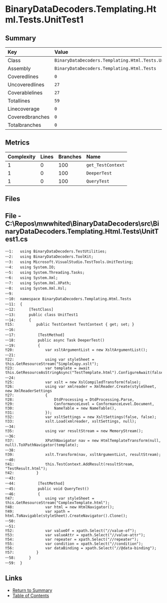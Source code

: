 ﻿# BinaryDataDecoders.Templating.Html.Tests.UnitTest1

## Summary

| Key             | Value                                                |
| :-------------- | :--------------------------------------------------- |
| Class           | `BinaryDataDecoders.Templating.Html.Tests.UnitTest1` |
| Assembly        | `BinaryDataDecoders.Templating.Html.Tests`           |
| Coveredlines    | `0`                                                  |
| Uncoveredlines  | `27`                                                 |
| Coverablelines  | `27`                                                 |
| Totallines      | `59`                                                 |
| Linecoverage    | `0`                                                  |
| Coveredbranches | `0`                                                  |
| Totalbranches   | `0`                                                  |

## Metrics

| Complexity | Lines | Branches | Name              |
| :--------- | :---- | :------- | :---------------- |
| 1          | 0     | 100      | `get_TestContext` |
| 1          | 0     | 100      | `DeeperTest`      |
| 1          | 0     | 100      | `QueryTest`       |

## Files

## File - C:\Repos\mwwhited\BinaryDataDecoders\src\BinaryDataDecoders.Templating.Html.Tests\UnitTest1.cs

```CSharp
〰1:   using BinaryDataDecoders.TestUtilities;
〰2:   using BinaryDataDecoders.ToolKit;
〰3:   using Microsoft.VisualStudio.TestTools.UnitTesting;
〰4:   using System.IO;
〰5:   using System.Threading.Tasks;
〰6:   using System.Xml;
〰7:   using System.Xml.XPath;
〰8:   using System.Xml.Xsl;
〰9:   
〰10:  namespace BinaryDataDecoders.Templating.Html.Tests
〰11:  {
〰12:      [TestClass]
〰13:      public class UnitTest1
〰14:      {
‼15:          public TestContext TestContext { get; set; }
〰16:  
〰17:          [TestMethod]
〰18:          public async Task DeeperTest()
〰19:          {
‼20:              var xsltArgumentList = new XsltArgumentList();
〰21:  
‼22:              using var styleSheet = this.GetResourceStream("SimpleCopy.xslt");
‼23:              var template = await this.GetResourceAsStringAsync("TestTemplate.html").ConfigureAwait(false);
〰24:  
‼25:              var xslt = new XslCompiledTransform(false);
‼26:              using var xmlreader = XmlReader.Create(styleSheet, new XmlReaderSettings
‼27:              {
‼28:                  DtdProcessing = DtdProcessing.Parse,
‼29:                  ConformanceLevel = ConformanceLevel.Document,
‼30:                  NameTable = new NameTable(),
‼31:              });
‼32:              var xsltSettings = new XsltSettings(false, false);
‼33:              xslt.Load(xmlreader, xsltSettings, null);
〰34:  
‼35:              using var resultStream = new MemoryStream();
〰36:  
‼37:              XPathNavigator nav = new HtmlTemplateTransform(null, null).ToXPathNavigator(template);
〰38:  
‼39:              xslt.Transform(nav, xsltArgumentList, resultStream);
〰40:  
‼41:              this.TestContext.AddResult(resultStream, "TestResult.html");
‼42:          }
〰43:  
〰44:          [TestMethod]
〰45:          public void QueryTest()
〰46:          {
‼47:              using var styleSheet = this.GetResourceStream("ComplexTemplate.html");
‼48:              var html = new HtmlNavigator();
‼49:              var xpath = html.ToNavigable(styleSheet).CreateNavigator().Clone();
〰50:  
〰51:  
‼52:              var valueOf = xpath.Select("//value-of");
‼53:              var valueAttr = xpath.Select("//value-attr");
‼54:              var repeater = xpath.Select("//repeater");
‼55:              var condition = xpath.Select("//condition");
‼56:              var dataBinding = xpath.Select("//@data-binding");
‼57:          }
〰58:      }
〰59:  }
```

## Links

* [Return to Summary](Summary.md)
* [Table of Contents](../TOC.md)

